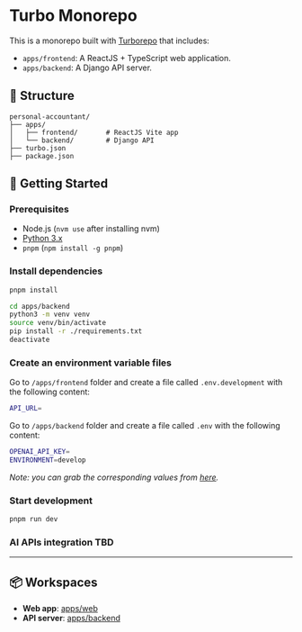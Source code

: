 # Turbo Monorepo

This is a monorepo built with [Turborepo](https://turbo.build/repo) that includes:

- `apps/frontend`: A ReactJS + TypeScript web application.
- `apps/backend`: A Django API server.

## 🧱 Structure

```
personal-accountant/
├── apps/
│   ├── frontend/       # ReactJS Vite app
│   └── backend/        # Django API
├── turbo.json
├── package.json
```

## 🚀 Getting Started

### Prerequisites

- Node.js (`nvm use` after installing nvm)
- [Python 3.x](https://www.python.org/downloads/macos/)
- `pnpm` (`npm install -g pnpm`)

### Install dependencies

```bash
pnpm install
```

```bash
cd apps/backend
python3 -m venv venv
source venv/bin/activate
pip install -r ./requirements.txt
deactivate
```

### Create an environment variable files

Go to `/apps/frontend` folder and create a file called `.env.development` with the following content:

```bash
API_URL=
```

Go to `/apps/backend` folder and create a file called `.env` with the following content:

```bash
OPENAI_API_KEY=
ENVIRONMENT=develop
```

_Note: you can grab the corresponding values from [here](https://dashboard.plaid.com/developers/keys)._

### Start development

```bash
pnpm run dev
```

### AI APIs integration TBD

---

## 📦 Workspaces

- **Web app**: [apps/web](./apps/web)
- **API server**: [apps/backend](./apps/backend)
